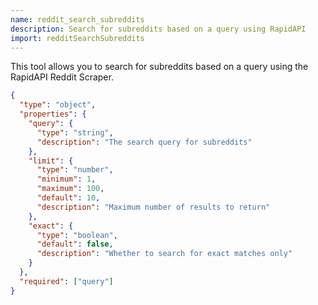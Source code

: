 ```yaml
---
name: reddit_search_subreddits
description: Search for subreddits based on a query using RapidAPI
import: redditSearchSubreddits
---
```


This tool allows you to search for subreddits based on a query using the RapidAPI Reddit Scraper.

```json
{
  "type": "object",
  "properties": {
    "query": {
      "type": "string",
      "description": "The search query for subreddits"
    },
    "limit": {
      "type": "number",
      "minimum": 1,
      "maximum": 100,
      "default": 10,
      "description": "Maximum number of results to return"
    },
    "exact": {
      "type": "boolean",
      "default": false,
      "description": "Whether to search for exact matches only"
    }
  },
  "required": ["query"]
}
```

